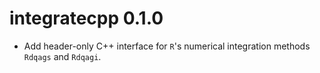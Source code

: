 # integratecpp 0.1.0

* Add header-only C++ interface for `R`'s numerical integration methods `Rdqags` and `Rdqagi`.
